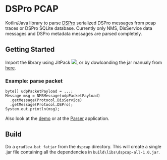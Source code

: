 # DSPro PCAP
Kotlin/Java library to parse [DSPro](https://github.com/ihmc/nomads/wiki/DSPro-Overview) serialized DSPro messages from pcap traces or DSPro SQLite database.
Currently only NMS, DisService data messages and DSPro metadata messages are parsed completely.

## Getting Started
Import the library using JitPack [![](https://jitpack.io/v/ihmc/dspcap.svg)](https://jitpack.io/#ihmc/dspcap), or by dowloanding the jar manualy from [here](https://github.com/ihmc/dspcap/releases/download/v0.0.3-alpha/dspcap-0.0.3-alpha.jar).

### Example: parse packet
```
byte[] udpPacketPayload = ...;
Message msg = NMSMessage(udpPacketPayload)
  .getMessage(Protocol.DisService)
  .getMessage(Protocol.DSPro);
System.out.println(msg);
```
Also look at the [demo](src/main/java/us/ihmc/aci/dspro/pcap/demo/JavaLibraryDemo.java) or at the [Parser](src/main/kotlin/us/ihmc/aci/dspro/pcap/Parser.kt) application.

## Build
Do a `gradlew.bat fatjar` from the `dspcap` directory.  This will create a single .jar file containing
all the dependencies in `build\libs\dspcap-all-1.0.jar`.
